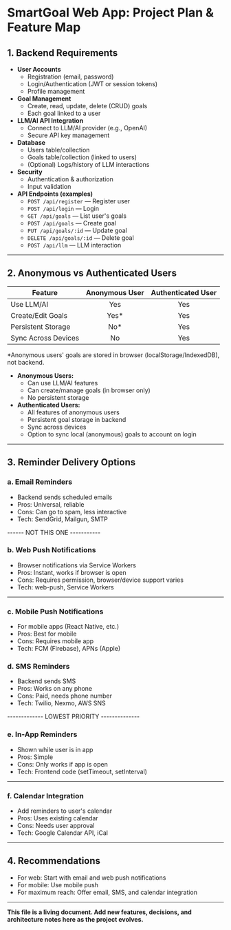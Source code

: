# SmartGoal Web App: Project Plan & Feature Map

## 1. Backend Requirements
- **User Accounts**
  - Registration (email, password)
  - Login/Authentication (JWT or session tokens)
  - Profile management
- **Goal Management**
  - Create, read, update, delete (CRUD) goals
  - Each goal linked to a user
- **LLM/AI API Integration**
  - Connect to LLM/AI provider (e.g., OpenAI)
  - Secure API key management
- **Database**
  - Users table/collection
  - Goals table/collection (linked to users)
  - (Optional) Logs/history of LLM interactions
- **Security**
  - Authentication & authorization
  - Input validation
- **API Endpoints (examples)**
  - `POST /api/register` — Register user
  - `POST /api/login` — Login
  - `GET /api/goals` — List user's goals
  - `POST /api/goals` — Create goal
  - `PUT /api/goals/:id` — Update goal
  - `DELETE /api/goals/:id` — Delete goal
  - `POST /api/llm` — LLM interaction

---

## 2. Anonymous vs Authenticated Users

| Feature                | Anonymous User | Authenticated User |
|------------------------|:--------------:|:------------------:|
| Use LLM/AI             |      Yes       |        Yes         |
| Create/Edit Goals      |      Yes*      |        Yes         |
| Persistent Storage     |      No*       |        Yes         |
| Sync Across Devices    |      No        |        Yes         |

\*Anonymous users' goals are stored in browser (localStorage/IndexedDB), not backend.

- **Anonymous Users:**
  - Can use LLM/AI features
  - Can create/manage goals (in browser only)
  - No persistent storage
- **Authenticated Users:**
  - All features of anonymous users
  - Persistent goal storage in backend
  - Sync across devices
  - Option to sync local (anonymous) goals to account on login

---

## 3. Reminder Delivery Options

### a. Email Reminders
- Backend sends scheduled emails
- Pros: Universal, reliable
- Cons: Can go to spam, less interactive
- Tech: SendGrid, Mailgun, SMTP


------ NOT THIS ONE -----------
### b. Web Push Notifications
- Browser notifications via Service Workers
- Pros: Instant, works if browser is open
- Cons: Requires permission, browser/device support varies
- Tech: web-push, Service Workers
-------------------------------


### c. Mobile Push Notifications
- For mobile apps (React Native, etc.)
- Pros: Best for mobile
- Cons: Requires mobile app
- Tech: FCM (Firebase), APNs (Apple)

### d. SMS Reminders
- Backend sends SMS
- Pros: Works on any phone
- Cons: Paid, needs phone number
- Tech: Twilio, Nexmo, AWS SNS

------------- LOWEST PRIORITY --------------
### e. In-App Reminders
- Shown while user is in app
- Pros: Simple
- Cons: Only works if app is open
- Tech: Frontend code (setTimeout, setInterval)
--------------------------------------------


### f. Calendar Integration
- Add reminders to user's calendar
- Pros: Uses existing calendar
- Cons: Needs user approval
- Tech: Google Calendar API, iCal

---

## 4. Recommendations
- For web: Start with email and web push notifications
- For mobile: Use mobile push
- For maximum reach: Offer email, SMS, and calendar integration

---

**This file is a living document. Add new features, decisions, and architecture notes here as the project evolves.** 